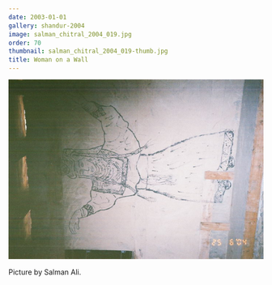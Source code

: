 ```yaml
---
date: 2003-01-01
gallery: shandur-2004
image: salman_chitral_2004_019.jpg
order: 70
thumbnail: salman_chitral_2004_019-thumb.jpg
title: Woman on a Wall
---
```


![Woman on a Wall](./salman_chitral_2004_019.jpg)

Picture by Salman Ali.